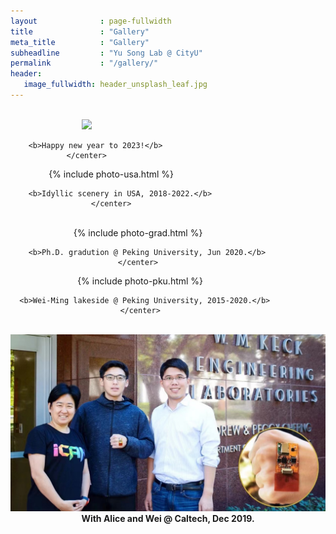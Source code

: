 ```yaml
---
layout              : page-fullwidth
title               : "Gallery"
meta_title          : "Gallery"
subheadline         : "Yu Song Lab @ CityU"
permalink           : "/gallery/"
header:
   image_fullwidth: header_unsplash_leaf.jpg
---
```


<br>

<div class="row">
  <div class="large-6 columns">
      <center>
    	<img src="/images/2023-new year.jpg" width = "480">

        <b>Happy new year to 2023!</b>
    </center>
  </div>
  <div class="large-6 columns">
    <center>
      {% include photo-usa.html %} 

    	<b>Idyllic scenery in USA, 2018-2022.</b>
    </center>
  </div>
</div>

<br>

<div class="row">
  <div class="large-6 columns">
      <center>
    		{% include photo-grad.html %} 

        <b>Ph.D. gradution @ Peking University, Jun 2020.</b>
    </center>
  </div>
  <div class="large-6 columns">
    <center>
      {% include photo-pku.html %} 

      <b>Wei-Ming lakeside @ Peking University, 2015-2020.</b>
    </center>
  </div>
</div>

<br>

<div class="row">
  <div class="large-6 columns">
    <center>
      <img src="/images/2019-alice-wei.jpg">
      <br>
      <b>With Alice and Wei @ Caltech, Dec 2019.</b>
    </center>
  </div>
</div>


